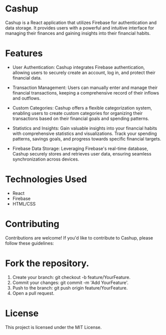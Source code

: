 # Cashup

Cashup is a React application that utilizes Firebase for authentication and data storage. It provides users with a powerful and intuitive interface for managing their finances and gaining insights into their financial habits.

# Features

-   User Authentication: Cashup integrates Firebase authentication, allowing users to securely create an account, log in, and protect their financial data.

-   Transaction Management: Users can manually enter and manage their financial transactions, keeping a comprehensive record of their inflows and outflows.

-   Custom Categories: Cashup offers a flexible categorization system, enabling users to create custom categories for organizing their transactions based on their financial goals and spending patterns.

-   Statistics and Insights: Gain valuable insights into your financial habits with comprehensive statistics and visualizations. Track your spending patterns, savings goals, and progress towards specific financial targets.

-   Firebase Data Storage: Leveraging Firebase's real-time database, Cashup securely stores and retrieves user data, ensuring seamless synchronization across devices.

# Technologies Used

-   React
-   Firebase
-   HTML/CSS

# Contributing

Contributions are welcome! If you'd like to contribute to Cashup, please follow these guidelines:

# Fork the repository.

1. Create your branch: git checkout -b feature/YourFeature.
2. Commit your changes: git commit -m 'Add YourFeature'.
3. Push to the branch: git push origin feature/YourFeature.
4. Open a pull request.

# License

This project is licensed under the MIT License.
